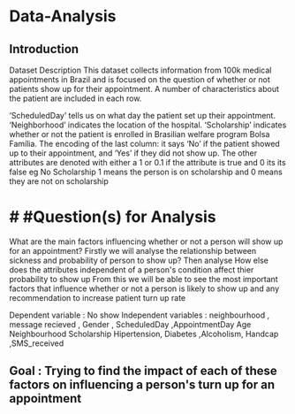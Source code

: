 # Data-Analysis


## Introduction
Dataset Description
This dataset collects information from 100k medical appointments in Brazil and is focused on the question of whether or not patients show up for their appointment. A number of characteristics about the patient are included in each row.

‘ScheduledDay’ tells us on what day the patient set up their appointment. ‘Neighborhood’ indicates the location of the hospital. ‘Scholarship’ indicates whether or not the patient is enrolled in Brasilian welfare program Bolsa Família. The encoding of the last column: it says ‘No’ if the patient showed up to their appointment, and ‘Yes’ if they did not show up. The other attributes are denoted with either a 1 or 0.1 if the attribute is true and 0 its its false eg No Scholarship 1 means the person is on scholarship and 0 means they are not on scholarship

# # #Question(s) for Analysis
What are the main factors influencing whether or not a person will show up for an appointment?
Firstly we will analyse the relationship between sickness and probability of person to show up? Then analyse How else does the attributes independent of a person's condition affect thier probability to show up From this we will be able to see the most important factors that influence whether or not a person is likely to show up and any recommendation to increase patient turn up rate

Dependent variable : No show
Independent variables : neighbourhood , message recieved , Gender , ScheduledDay ,AppointmentDay Age Neighbourhood Scholarship Hipertension, Diabetes ,Alcoholism, Handcap ,SMS_received

## Goal : Trying to find the impact of each of these factors on influencing a person's turn up for an appointment
